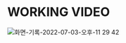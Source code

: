 # WORKING VIDEO 


![화면-기록-2022-07-03-오후-11 29 42](https://user-images.githubusercontent.com/70245821/177046819-ffc5f2c9-d9a9-4516-a68a-ce9cb37e63d8.gif)
